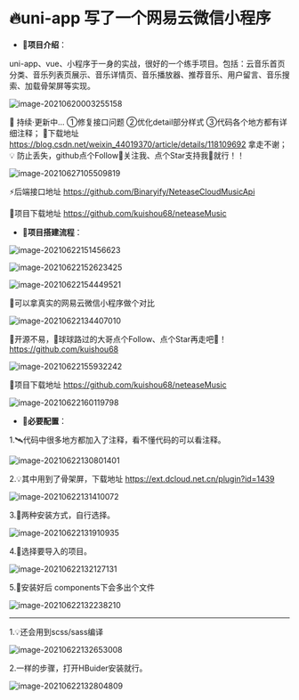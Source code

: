 # 🔥uni-app 写了一个网易云微信小程序

- 🎨**项目介绍**：

uni-app、vue、小程序于一身的实战，很好的一个练手项目。包括：云音乐首页分类、音乐列表页展示、音乐详情页、音乐播放器、推荐音乐、用户留言、音乐搜索、加载骨架屏等实现。

![image-20210620003255158](https://github.com/kuishou68/assets/blob/main/image-20210620003255158.png)

📣 持续·更新中...  ①修复接口问题 ②优化detail部分样式 ③代码各个地方都有详细注释；
🎉下载地址   https://blog.csdn.net/weixin_44019370/article/details/118109692  拿走不谢；
💡 防止丢失，github点个Follow🙏关注我、点个Star支持我🙏就行！！

![image-20210627105509819](https://github.com/kuishou68/assets/blob/main/image-20210627105509819.png)

⚡后端接口地址  https://github.com/Binaryify/NeteaseCloudMusicApi

🎉项目下载地址  https://github.com/kuishou68/neteaseMusic



- 🎨**项目搭建流程**：

![image-20210622151456623](https://github.com/kuishou68/assets/blob/main/image-20210622151456623.png)

![image-20210622152623425](https://github.com/kuishou68/assets/blob/main/image-20210622152623425.png)

![image-20210622154449521](https://github.com/kuishou68/assets/blob/main/image-20210622154449521.png)



📣可以拿真实的网易云微信小程序做个对比

![image-20210622134407010](https://github.com/kuishou68/assets/blob/main/image-20210622134407010.png)



👀开源不易，🙏球球路过的大哥点个Follow、点个Star再走吧🙏！ https://github.com/kuishou68

![image-20210622155932242](https://github.com/kuishou68/assets/blob/main/image-20210622155932242.png)

🚀项目下载地址  https://github.com/kuishou68/neteaseMusic

![image-20210622160119798](https://github.com/kuishou68/assets/blob/main/image-20210622160119798.png)

- 🎨**必要配置**：

1.🛰️代码中很多地方都加入了注释，看不懂代码的可以看注释。

![image-20210622130801401](https://github.com/kuishou68/assets/blob/main/image-20210622130801401.png)

2.💡其中用到了骨架屏，下载地址  https://ext.dcloud.net.cn/plugin?id=1439

![image-20210622131410072](https://github.com/kuishou68/assets/blob/main/image-20210622131410072.png)

3.🌈两种安装方式，自行选择。

![image-20210622131910935](https://github.com/kuishou68/assets/blob/main/image-20210622131910935.png)

4.🎨选择要导入的项目。

![image-20210622132127131](https://github.com/kuishou68/assets/blob/main/image-20210622132127131.png)

5.💎安装好后  components下会多出个文件

![image-20210622132238210](https://github.com/kuishou68/assets/blob/main/image-20210622132238210.png)

------------------------

1.💡还会用到scss/sass编译

![image-20210622132653008](https://github.com/kuishou68/assets/blob/main/image-20210622132653008.png)

2.一样的步骤，打开HBuider安装就行。

![image-20210622132804809](https://github.com/kuishou68/assets/blob/main/image-20210622132804809.png)